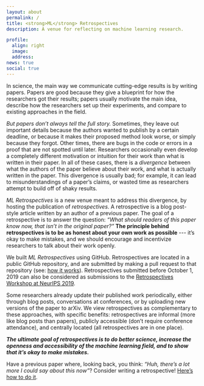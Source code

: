 ```yaml
---
layout: about
permalink: /
title: <strong>ML</strong> Retrospectives
description: A venue for reflecting on machine learning research.

profile:
  align: right
  image: 
  address: 
news: true
social: true
---
```



In science, the main way we communicate cutting-edge results is by writing papers. Papers are good because they give a blueprint for how the researchers got their results; papers usually motivate the main idea, describe how the researchers set up their experiments, and compare to existing approaches in the field. 

*But papers don’t always tell the full story.* Sometimes, they leave out important details because the authors wanted to publish by a certain deadline, or because it makes their proposed method look worse, or simply because they forgot. Other times, there are bugs in the code or errors in a proof that are not spotted until later. Researchers occasionally even develop a completely different motivation or intuition for their work than what is written in their paper. In all of these cases, there is a *divergence* between what the authors of the paper believe about their work, and what is actually written in the paper. This divergence is usually bad; for example, it can lead to misunderstandings of a paper’s claims, or wasted time as researchers attempt to build off of shaky results. 

*ML Retrospectives* is a new venue meant to address this divergence, by hosting the publication of *retrospectives*. A retrospective is a blog post-style article written by an author of a previous paper. The goal of a retrospective is to answer the question: *“What should readers of this paper know now, that isn’t in the original paper?”* **The principle behind retrospectives is to be as honest about your own work as possible** --- it’s okay to make mistakes, and we should encourage and incentivize researchers to talk about their work openly. 

We built *ML Retrospectives* using GitHub. Retrospectives are located in a public GitHub repository, and are submitted by making a pull request to that repository (see: [how it works](https://ml-retrospectives.github.io/retrospectives/how/)). Retrospectives submitted before October 1, 2019 can also be considered as submissions to the [Retrospectives Workshop at NeurIPS 2019](https://ml-retrospectives.github.io/retrospectives/neurips2019/). 

Some researchers already update their published work periodically, either through blog posts, conversations at conferences, or by uploading new versions of the paper to arXiv. We view retrospectives as complementary to these approaches, with specific benefits: retrospectives are informal (more like blog posts than papers), publicly accessible (don’t require conference attendance), and centrally located (all retrospectives are in one place). 

***The ultimate goal of retrospectives is to do better science, increase the openness and accessibility of the machine learning field, and to show that it’s okay to make mistakes.***

Have a previous paper where, looking back, you think: *“Huh, there’s a lot more I could say about this now”*? Consider writing a retrospective! [Here’s how to do it](https://ml-retrospectives.github.io/retrospectives/how/).


